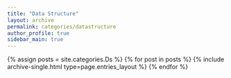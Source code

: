```yaml
---
title: "Data Structure"
layout: archive
permalink: categories/datastructure
author_profile: true
sidebar_main: true
---
```



{% assign posts = site.categories.Ds %}
{% for post in posts %} {% include archive-single.html type=page.entries_layout %} {% endfor %}